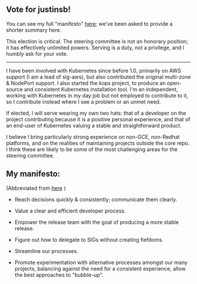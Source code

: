 ## Vote for justinsb!

You can see my full "manifesto" [here](https://groups.google.com/d/msg/kubernetes-dev/YawXYxGHWEg/IlLN-iD6CgAJ); we've been asked to provide a shorter summary here.

This election is critical.  The steering committee is not an honorary position;
it has effectively unlimited powers.  Serving is a duty, not a privilege, and I
humbly ask for your vote.

---

I have been involved with Kubernetes since before 1.0, primarily on AWS support
(I am a lead of sig-aws), but also contributed the original multi-zone &
NodePort support. I also started the kops project, to produce an open-source
and consistent Kubernetes installation tool. I'm an independent, working with
Kubernetes in my day job but not employed to contribute to it, so I contribute
instead where I see a problem or an unmet need.

If elected, I will serve wearing my own two hats: that of a developer on
the project contributing because it is a positive personal experience, and that
of an end-user of Kubernetes valuing a stable and straightforward product.

I believe I bring particularly strong experience on non-GCE, non-Redhat
platforms, and on the realities of maintaining projects outside the core repo.
I think these are likely to be some of the most challenging areas for the
steering committee.

## My manifesto:

(Abbreviated from [here](https://groups.google.com/d/msg/kubernetes-dev/YawXYxGHWEg/IlLN-iD6CgAJ) )
 
* Reach decisions quickly & consistently; communicate them clearly.

* Value a clear and efficient developer process.

* Empower the release team with the goal of producing a more stable release.

* Figure out how to delegate to SIGs without creating fiefdoms.

* Streamline our processes.

* Promote experimentation with alternative processes amongst our many projects,
balancing against the need for a consistent experience, allow the best approaches to "bubble-up".

